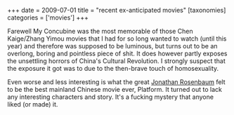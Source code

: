 +++
date = 2009-07-01
title = "recent ex-anticipated movies"
[taxonomies]
categories = ['movies']
+++

Farewell My Concubine was the most memorable of those Chen Kaige/Zhang
Yimou movies that I had for so long wanted to watch (until this year)
and therefore was supposed to be luminous, but turns out to be an
overlong, boring and pointless piece of shit. It does however partly
exposes the unsettling horrors of China's Cultural Revolution. I
strongly suspect that the exposure it got was to due to the then-brave
touch of homosexuality.

Even worse and less interesting is what the great [Jonathan Rosenbaum]
felt to be the best mainland Chinese movie ever, Platform. It turned out
to lack any interesting characters and story. It's a fucking mystery
that anyone liked (or made) it.

  [Jonathan Rosenbaum]: @/best-movie-critic-jonathan-rosenbaum.md
